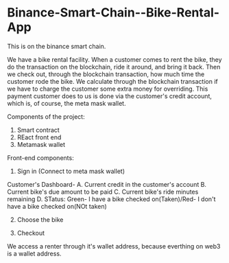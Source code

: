 # Binance-Smart-Chain--Bike-Rental-App

This is on the binance smart chain.

We have a bike rental facility.
When a customer comes to rent the bike, they do the transaction on the blockchain, ride it around, and bring it back.
Then we check out, through the blockchain transaction, how much time the customer rode the bike.
We calculate through the blockchain transaction if we have to charge the customer some extra money for overriding.
This payment customer does to us is done via the customer's credit account, which is, of course, the meta mask wallet.

Components of the project:

1. Smart contract
2. REact front end
3. Metamask wallet

Front-end components:

1. Sign in
(Connect to meta mask wallet)

Customer's Dashboard-
A. Current credit in the customer's account
B. Current bike's due amount to be paid
C. Current bike's ride minutes remaining
D. STatus: Green- I have a bike checked on(Taken)/Red- I don't have a bike checked on(NOt taken)

2. Choose the bike

3. Checkout

We access a renter through it's wallet address, because everthing on web3 is a wallet address.
